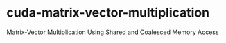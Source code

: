 cuda-matrix-vector-multiplication
=================================

Matrix-Vector Multiplication Using Shared and Coalesced Memory Access